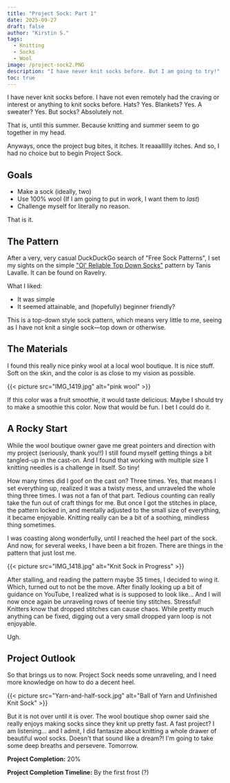```yaml
---
title: "Project Sock: Part 1"
date: 2025-09-27
draft: false
author: "Kirstin S."
tags:
  - Knitting
  - Socks
  - Wool
image: /project-sock2.PNG
description: "I have never knit socks before. But I am going to try!"
toc: true
---
```


I have never knit socks before. I have not even remotely had the craving or interest or anything to knit socks before. Hats? Yes. Blankets? Yes. A sweater? Yes. But socks? Absolutely not.

That is, until this summer. Because knitting and summer seem to go together in my head. 

Anyways, once the project bug bites, it itches. It reaaallllly itches. And so, I had no choice but to begin Project Sock.

## Goals 
- Make a sock (ideally, two)
- Use 100% wool (If I am going to put in _work_, I want them to _last_)
- Challenge myself for literally no reason.

That is it. 

## The Pattern
After a very, very casual DuckDuckGo search of "Free Sock Patterns", I set my sights on the simple ["Ol' Reliable Top Down Socks"](https://www.ravelry.com/patterns/library/ol-reliable-top-down-socks) pattern by Tanis Lavalle. It can be found on Ravelry. 

What I liked: 
- It was simple
- It seemed attainable, and (hopefully) beginner friendly? 

This is a top-down style sock pattern, which means very little to me, seeing as I have not knit a single sock—top down or otherwise. 

## The Materials
I found this really nice pinky wool at a local wool boutique. It is nice stuff. Soft on the skin, and the color is as close to my vision as possible.

{{< picture src="IMG_1419.jpg" alt="pink wool" >}}

If this color was a fruit smoothie, it would taste delicious. Maybe I should try to make a smoothie this color. Now that would be fun. I bet I could do it.    

## A Rocky Start
While the wool boutique owner gave me great pointers and direction with my project (seriously, thank you!!) I still found myself getting things a bit tangled-up in the cast-on. And I found that working with multiple size 1 knitting needles is a challenge in itself. So tiny!

How many times did I goof on the cast on? Three times. Yes, that means I set everything up, realized it was a twisty mess, and unraveled the whole thing three times. I was not a fan of that part. Tedious counting can really take the fun out of craft things for me. But once I got the stitches in place, the pattern locked in, and mentally adjusted to the small size of everything, it became enjoyable. Knitting really can be a bit of a soothing, mindless thing sometimes. 

I was coasting along wonderfully, until I reached the heel part of the sock. And now, for several weeks, I have been a bit frozen. There are things in the pattern that just lost me. 

{{< picture src="IMG_1418.jpg" alt="Knit Sock in Progress" >}}

After stalling, and reading the pattern maybe 35 times, I decided to wing it. Which, turned out to not be the move. After finally looking up a bit of guidance on YouTube, I realized what is is supposed to look like... And I will now once again be unraveling rows of teenie tiny stitches. Stressful! Knitters know that dropped stitches can cause chaos. While pretty much anything can be fixed, digging out a very small dropped yarn loop is not enjoyable.

Ugh.

## Project Outlook

So that brings us to now. Project Sock needs some unraveling, and I need more knowledge on how to do a decent heel. 

{{< picture src="Yarn-and-half-sock.jpg" alt="Ball of Yarn and Unfinished Knit Sock" >}}

But it is not over until it is over. The wool boutique shop owner said she really enjoys making socks since they knit up pretty fast. A fast project? I am listening... and I admit, I did fantasize about knitting a whole drawer of beautiful wool socks. Doesn't that sound like a dream?! I'm going to take some deep breaths and persevere. 
Tomorrow.

**Project Completion:** 20%

**Project Completion Timeline:** By the first frost (?)


